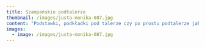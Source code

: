 ```yaml
---
title: Szampańskie podtalerze
thumbnail: /images/justa-monika-087.jpg
content: "Podstawki, podkładki pod talerze czy po prostu podtalerze jako nowa kategoria talerzy \U0001F60A? Nieważne jakiego określenia używasz, musisz wiedzieć jedno, podtalerze  to obowiązkowy element każdego wesela z klasą, uroczystości rodzinnej czy eventu. To połączenie funkcjonalności z elegancją. \r\n\n\r\n\n•\twymiary: średnica 33cm\r\n\n•\tmateriał: plastik\r\n\n•\tkolor: szampański \r\n\n•\tdostępna ilość: 183 sztuki (minimalna ilość podtalerzy do jednorazowego wypożyczenia to 100 sztuk)\r\n\n•\tcena wypożyczenia: 5 zł/szt.\r\n\n•\ttransport na terenie Wrocławia - gratis, poza terenem Wrocławia wyceniany jest indywidualnie\r\n\n•\tistnieje możliwość odbioru osobistego bądź nadania przesyłki kurierskiej\r\n\n•\tsprawdź dostępność w kalendarzu i dokonaj wstępnej rezerwacji\r\n\n•\twięcej  informacji znajdziesz w zakładce JAK DZIAŁAMY"
images:
  - image: /images/justa-monika-087.jpg
---
```


